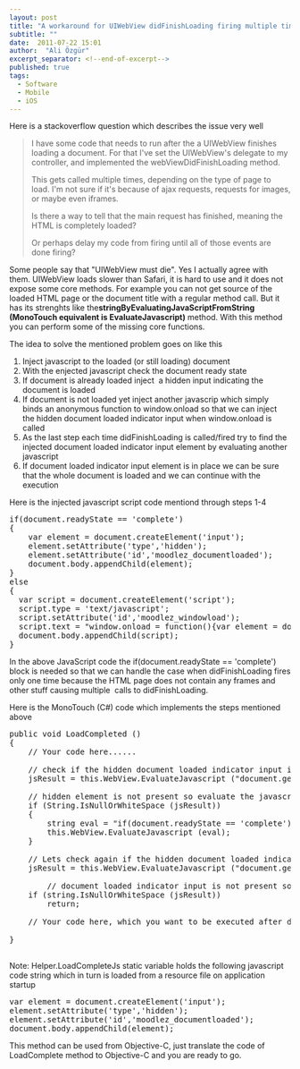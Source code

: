 ```yaml
---
layout: post
title: "A workaround for UIWebView didFinishLoading firing multiple times problem"
subtitle: ""
date:  2011-07-22 15:01
author:  "Ali Özgür"
excerpt_separator: <!--end-of-excerpt-->
published: true
tags: 
  - Software
  - Mobile
  - iOS
---
```


Here is a stackoverflow question which describes the issue very well

> I have some code that needs to run after the a UIWebView finishes loading a document. For that I've set the UIWebView's delegate to my controller, and implemented the webViewDidFinishLoading method.
> 
> This gets called multiple times, depending on the type of page to load. I'm not sure if it's because of ajax requests, requests for images, or maybe even iframes.
> 
> Is there a way to tell that the main request has finished, meaning the HTML is completely loaded?
> 
> Or perhaps delay my code from firing until all of those events are done firing?

Some people say that "UIWebView must die". Yes I actually agree with them. UIWebView loads slower than Safari, it is hard to use and it does not expose some core methods. For example you can not get source of the loaded HTML page or the document title with a regular method call. But it has its strenghts like the**stringByEvaluatingJavaScriptFromString (MonoTouch equivalent is EvaluateJavascript)** method. With this method you can perform some of the missing core functions.

The idea to solve the mentioned problem goes on like this

1.  Inject javascript to the loaded (or still loading) document
2.  With the enjected javascript check the document ready state
3.  If document is already loaded inject  a hidden input indicating the document is loaded
4.  If document is not loaded yet inject another javascrip which simply binds an anonymous function to window.onload so that we can inject the hidden document loaded indicator input when window.onload is called
5.  As the last step each time didFinishLoading is called/fired try to find the injected document loaded indicator input element by evaluating another javascript
6.  If document loaded indicator input element is in place we can be sure that the whole document is loaded and we can continue with the execution

<div>Here is the injected javascript script code mentiond through steps 1-4</div><pre class="brush:java;">if(document.readyState == 'complete')
{
	var element = document.createElement('input'); 
	element.setAttribute('type','hidden'); 
	element.setAttribute('id','moodlez_documentloaded'); 
	document.body.appendChild(element);
}
else
{
  var script = document.createElement('script');
  script.type = 'text/javascript';
  script.setAttribute('id','moodlez_windowload');
  script.text = "window.onload = function(){var element = document.createElement('input'); element.setAttribute('type','hidden'); element.setAttribute('id','moodlez_documentloaded'); document.body.appendChild(element);}";
  document.body.appendChild(script);
}
</pre>

In the above JavaScript code the if(document.readyState == 'complete') block is needed so that we can handle the case when didFinishLoading fires only one time because the HTML page does not contain any frames and other stuff causing multiple  calls to didFinishLoading.

Here is the MonoTouch (C#) code which implements the steps mentioned above

<pre class="brush:java;">public void LoadCompleted ()
{
	// Your code here......

	// check if the hidden document loaded indicator input is present
	jsResult = this.WebView.EvaluateJavascript ("document.getElementById('moodlez_windowload').toString();");

	// hidden element is not present so evaluate the javascript which has the potential to add the element
	if (String.IsNullOrWhiteSpace (jsResult)) 
	{
		string eval = "if(document.readyState == 'complete'){" + Helper.LoadCompleteJs + "}else{" + "var script = document.createElement('script');" + " script.type = 'text/javascript';" + " script.setAttribute('id','moodlez_windowload');" + " script.text = \"window.onload = function(){" + Helper.LoadCompleteJs + "}\";" + " document.body.appendChild(script);" + "}";				
		this.WebView.EvaluateJavascript (eval);
	}

	// Lets check again if the hidden document loaded indicator input is present
	jsResult = this.WebView.EvaluateJavascript ("document.getElementById('moodlez_documentloaded').toString();");

        // document loaded indicator input is not present so this means document did not complete loading	
	if (string.IsNullOrWhiteSpace (jsResult)) 
		return;

	// Your code here, which you want to be executed after document loading si really completed

}

</pre>

Note: Helper.LoadCompleteJs static variable holds the following javascript code string which in turn is loaded from a resource file on application startup

<pre class="brush:java;">var element = document.createElement('input'); 
element.setAttribute('type','hidden'); 
element.setAttribute('id','moodlez_documentloaded'); 
document.body.appendChild(element);
</pre>

This method can be used from Objective-C, just translate the code of LoadComplete method to Objective-C and you are ready to go.